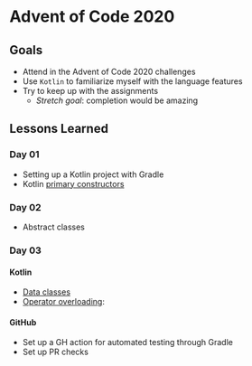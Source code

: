 # Advent of Code 2020
## Goals

* Attend in the Advent of Code 2020 challenges  
* Use `Kotlin` to familiarize myself with the language features  
* Try to keep up with the assignments
  * *Stretch goal*: completion would be amazing  

## Lessons Learned
### Day 01
* Setting up a Kotlin project with Gradle
* Kotlin [primary constructors](https://kotlinlang.org/docs/reference/classes.html#constructors)
### Day 02
* Abstract classes
### Day 03
#### Kotlin
* [Data classes](https://kotlinlang.org/docs/reference/data-classes.html)  
* [Operator overloading](https://kotlinlang.org/docs/reference/operator-overloading.html):  
#### GitHub
* Set up a GH action for automated testing through Gradle
* Set up PR checks 